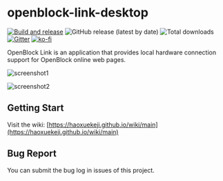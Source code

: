 # openblock-link-desktop

[![Build and release](https://github.com/openblockcc/openblock-link-desktop/actions/workflows/build-and-release.yml/badge.svg)](https://github.com/openblockcc/openblock-link-desktop/actions/workflows/build-and-release.yml) ![GitHub release (latest by date)](https://img.shields.io/github/v/release/openblockcc/openblock-link-desktop) ![Total downloads](https://img.shields.io/github/downloads/openblockcc/openblock-link-desktop/total) [![Gitter](https://badges.gitter.im/openblockcc/community.svg)](https://gitter.im/openblockcc/community?utm_source=badge&utm_medium=badge&utm_campaign=pr-badge) [![ko-fi](https://img.shields.io/badge/donate-sponsors-ea4aaa.svg?logo=ko-fi)](https://ko-fi.com/X8X66DATO)

OpenBlock Link is an application that provides local hardware connection support for OpenBlock online web pages.

![screenshot1](./docs/screenshot1.png)

![screenshot2](./docs/screenshot2.png)
## Getting Start

Visit the wiki: [https://haoxuekeji.github.io/wiki/main](https://haoxuekeji.github.io/wiki/main)

## Bug Report

You can submit the bug log in issues of this project.
